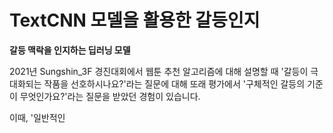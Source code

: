 # TextCNN 모델을 활용한 갈등인지
**갈등 맥락을 인지하는 딥러닝 모델**

2021년 Sungshin_3F 경진대회에서 웹툰 추천 알고리즘에 대해 설명할 때
'갈등이 극대화되는 작품을 선호하시나요?'라는 질문에 대해 또래 평가에서 
'구체적인 갈등의 기준이 무엇인가요?'라는 질문을 받았던 경험이 있습니다.

이때, '일반적인 
